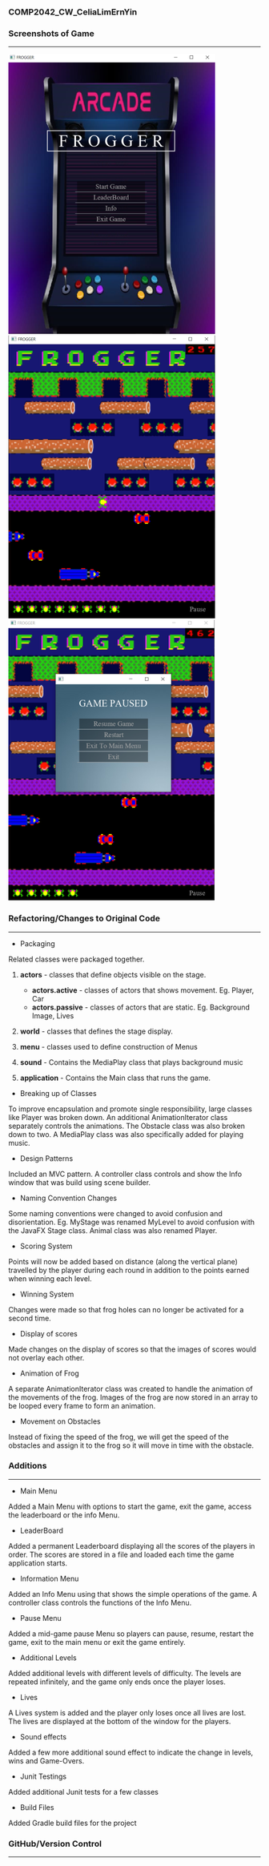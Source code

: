 ### COMP2042_CW_CeliaLimErnYin

### Screenshots of Game 
---
![Image test](src/main/resources/images/FroggerMain.png)
![Image test](src/main/resources/images/FroggerGame.png)
![Image test](src/main/resources/images/FroggerPause.png)


### Refactoring/Changes to Original Code
---
- Packaging

Related classes were packaged together.
1. **actors** - classes that define objects visible on the stage.
   
   - **actors.active** - classes of actors that shows movement. Eg. Player, Car
   - **actors.passive** - classes of actors that are static. Eg. Background Image, Lives

2. **world** - classes that defines the stage display. 

3. **menu** - classes used to define construction of Menus

4. **sound** - Contains the MediaPlay class that plays background music

5. **application** - Contains the Main class that runs the game.

- Breaking up of Classes

To improve encapsulation and promote single responsibility, large classes like Player was broken down. An additional AnimationIterator class separately controls the animations.
The Obstacle class was also broken down to two. A MediaPlay class was also specifically added for playing music.  

- Design Patterns 

Included an MVC pattern. A controller class controls and show the Info window that was build using scene builder. 

- Naming Convention Changes

Some naming conventions were changed to avoid confusion and disorientation.
Eg. MyStage was renamed MyLevel to avoid confusion with the JavaFX Stage class. Animal class was also renamed Player.

- Scoring System

Points will now be added based on distance (along the vertical plane) travelled by the player during each round in addition to the 
points earned when winning each level.

- Winning System

Changes were made so that frog holes can no longer be activated for a second time. 

- Display of scores

Made changes on the display of scores so that the images of scores would not overlay each other.

- Animation of Frog

A separate AnimationIterator class was created to handle the animation of the movements of the frog.
Images of the frog are now stored in an array to be looped every frame to form an animation.

- Movement on Obstacles

Instead of fixing the speed of the frog, we will get the speed of the obstacles and assign it to the frog so it will move in time with the obstacle.


### Additions
---

- Main Menu 

Added a Main Menu with options to start the game, exit the game, access the leaderboard or the info Menu.

- LeaderBoard

Added a permanent Leaderboard displaying all the scores of the players in order.
The scores are stored in a file and loaded each time the game application starts.

- Information Menu

Added an Info Menu using that shows the simple operations of the game. A controller class controls the functions of the Info Menu.

- Pause Menu

Added a mid-game pause Menu so players can pause, resume, restart the game, exit to the main menu or exit the game entirely.

- Additional Levels

Added additional levels with different levels of difficulty.
The levels are repeated infinitely, and the game only ends once the player loses.

- Lives

A Lives system is added and the player only loses once all lives are lost. The lives are displayed at the bottom of the window for the players.

- Sound effects

Added a few more additional sound effect to indicate the change in levels, wins and Game-Overs.

- Junit Testings

Added additional Junit tests for a few classes

- Build Files

Added Gradle build files for the project 

### GitHub/Version Control
---